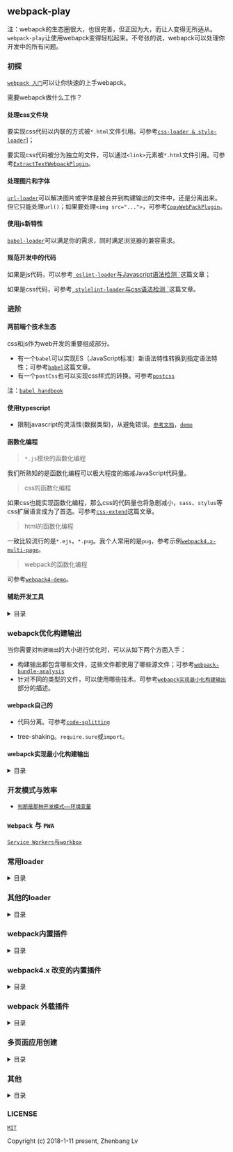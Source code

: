 ## webpack-play

注：webapck的生态圈很大，也很完善，但正因为大，而让人变得无所适从。`webpack-play`让使用webapck变得轻松起来。不夸张的说，webapck可以处理你开发中的所有问题。


### 初探

[` webpack 入门 `](https://github.com/lvzhenbang/webpack-play/blob/master/doc/first/index.md)可以让你快速的上手webapck。

需要webapck做什么工作？

#### 处理css文件块

要实现css代码以内联的方式被`*.html`文件引用。可参考[` css-loader & style-loader `](https://github.com/lvzhenbang/webpack-play/tree/master/doc/first/css-style-loader.md)]；

要实现css代码被分为独立的文件，可以通过`<link>`元素被`*.html`文件引用。可参考[` ExtractTextWebpackPlugin `](https://github.com/lvzhenbang/webpack-play/tree/master/doc/first/extract-text-webpack-plugin.md)。

#### 处理图片和字体

[` url-loader `](https://github.com/lvzhenbang/webpack-play/tree/master/doc/first/css-style-loader.md)可以解决图片或字体是被合并到构建输出的文件中，还是分离出来。但它只能处理`url()`；如果要处理`<img src="...">`，可参考[` CopyWebPackPlugin `](https://github.com/lvzhenbang/webpack-play/tree/master/doc/first/copy-webpack-plugin.md)。

#### 使用js新特性

[` babel-loader `](https://github.com/lvzhenbang/webpack-play/tree/master/doc/first/babel-loader.md)可以满足你的需求，同时满足浏览器的兼容需求。

#### 规范开发中的代码

如果是js代码，可以参考[` eslint-loader`与Javascript语法检测 `](https://github.com/lvzhenbang/webpack-play/tree/master/doc/first/eslint-loader.md)这篇文章；

如果是css代码，可参考[` stylelint-loader`与css语法检测 `](https://github.com/lvzhenbang/webpack-play/tree/master/doc/first/stylelint-loader.md)这篇文章。


### 进阶

#### 两前端个技术生态

css和js作为web开发的重要组成部分。

* 有一个`babel`可以实现ES（JavaScript标准）新语法特性转换到指定语法特性；可参考[` babel `](https://github.com/lvzhenbang/webpack-play/tree/master/doc/two/babel.md)这篇文章。
* 有一个`postCss`也可以实现css样式的转换。可参考[` postcss `](https://github.com/lvzhenbang/webpack-play/tree/master/doc/two/postcss.md)


注：[` babel handbook `](https://github.com/jamiebuilds/babel-handbook)

#### 使用typescript

* 限制javascript的灵活性(数据类型)，从避免错误。[` 参考文档 `](https://basarat.gitbooks.io/typescript/content/docs/getting-started.html)，[` demo `](https://github.com/lvzhenbang/webpack-play/tree/master/demo/example-19)

#### 函数化编程

> `*.js`模块的函数化编程

我们所熟知的是函数化编程可以极大程度的缩减JavaScript代码量。

> css的函数化编程

如果css也能实现函数化编程，那么css的代码量也将急剧减小，`sass`、`stylus`等css扩展语言成为了首选。可参考[` css-extend `](https://github.com/lvzhenbang/webpack-play/tree/master/doc/first/css-extend.md)这篇文章。

> html的函数化编程

一致比较流行的是`*.ejs`，`*.pug`。我个人常用的是`pug`，参考示例[` webpack4.x-multi-page `](https://github.com/lvzhenbang/webpack4.x-multi-page)。

> webpack的函数化编程

可参考[` webpack4-demo `](https://github.com/survivejs-demos/webpack-demo)。


#### 辅助开发工具

<details>
<summary>目录</summary>

* [` HtmlWebapckPlugin `](https://github.com/lvzhenbang/webpack-play/tree/master/doc/first/htmlwebpackplugin.md) // 用webpack生成HTML文件
* [` WebpackDevServer `](https://github.com/lvzhenbang/webpack-play/tree/master/doc/first/webpack-dev-server.md) // 用webpack开发时启动浏览器
* [` nodemon `](https://github.com/lvzhenbang/webpack-play/tree/master/doc/first/nodemon.md) // 用监视webpack.config.js的改变

</details>

### webapck优化构建输出

当你需要对`构建输出`的大小进行优化时，可以从如下两个方面入手：

* 构建输出都包含哪些文件，这些文件都使用了哪些源文件；可参考[` webpack-bundle-analysis `](https://github.com/lvzhenbang/webpack-learning/tree/master/doc/two/webpack-bundle-analysis.md)
* 针对不同的类型的文件，可以使用哪些技术。可参考[` webapck实现最小化构建输出 `](https://github.com/lvzhenbang/webpack-play#webapck%E5%AE%9E%E7%8E%B0%E6%9C%80%E5%B0%8F%E5%8C%96%E6%9E%84%E5%BB%BA%E8%BE%93%E5%87%BA)部分的描述。

#### webpack自己的

* 代码分离。可参考[` code-splitting `](https://github.com/lvzhenbang/webpack-learning/tree/master/doc/two/code-splitting.md)

* tree-shaking。`require.sure`或`import`。

#### webapck实现最小化构建输出

<details>
<summary>目录</summary>

* 提取构建输出文件的公共代码；webpack4.x之前版本可参考[` CommonsChunkPlugin `](https://github.com/lvzhenbang/webpack-play/tree/master/doc/first/commonschunkplugin.md)篇文章，webpack4.x可参考[` SplitChunkPlugin `](https://github.com/lvzhenbang/webpack-play/tree/master/doc/first/splitchunkplugin.md)这篇文章
* 可以从压缩`构建输出文件`（主要指css，js）。webpack4.x之前版本，webapck4.x可参考[` webapck4.x 压缩构建输出 `](https://github.com/lvzhenbang/webpack-learning/tree/master/doc/two/compress.md)这篇文章；
* 优化图片大小。可参考[` 构建多页面应用——静态资源 `](https://github.com/lvzhenbang/webpack-play/tree/master/doc/other/multi-page-assets.md)这篇文章；
* 如果开发的应用支持网络环境，可以使用CDN。可参考[` 引入第三方库 `](https://github.com/lvzhenbang/webpack-play/tree/master/doc/first/third-party.md)这篇文章；
* 移除第三方库中未使用的js代码块。 可参考[` babel-plguin-lodash & LodashWebpackPlugin `](https://github.com/lvzhenbang/webpack-play/tree/master/doc/first/lodash-webpack-plugin.md)这篇文章；
* 移除项目未使用的css代码块。可参考[` webapck4.x 移除构建输出的`*.css`文件中，未使用的css选择器 `](https://github.com/lvzhenbang/webpack-learning/tree/master/doc/two/purify-css.md)这篇文章。

</details>

### 开发模式与效率

* [` 判断是那种开发模式——环境变量 `](https://github.com/lvzhenbang/webpack-learning/tree/master/doc/two/enviroment.md)

### `Webpack` 与 `PWA`

[` Service Workers `与` workbox `](https://github.com/lvzhenbang/webpack-learning/tree/master/doc/two/workbox.md)

### 常用loader

<details>
<summary>目录</summary>

* [` css-loader & style-loader `](https://github.com/lvzhenbang/webpack-play/tree/master/doc/first/css-style-loader.md)
* [` url-loader `](https://github.com/lvzhenbang/webpack-play/tree/master/doc/first/css-style-loader.md)
* [` file-loader `](https://github.com/lvzhenbang/webpack-play/tree/master/doc/first/file-loader.md)
* [` css扩展语言loader，如：sass, less, stylus等 `](https://github.com/lvzhenbang/webpack-play/tree/master/doc/first/css-extend.md)
* [` babel-loader `](https://github.com/lvzhenbang/webpack-play/tree/master/doc/first/babel-loader.md)
* [` postcss-loader `](https://github.com/lvzhenbang/webpack-play/tree/master/doc/first/postcss-loader.md)

</details>

### 其他的loader

<details>
<summary>目录</summary>

* [` eslint-loader `](https://github.com/lvzhenbang/webpack-play/tree/master/doc/first/eslint-loader.md)
* [` stylelint-loader `](https://github.com/lvzhenbang/webpack-play/tree/master/doc/first/stylelint-loader.md)
* [` postcss `](https://github.com/lvzhenbang/webpack-play/tree/master/doc/first/postcss.md)

</details>

### webpack内置插件

<details>
<summary>目录</summary>

* [` CommonsChunkPlugin `](https://github.com/lvzhenbang/webpack-play/tree/master/doc/first/commonschunkplugin.md) // 提取文件块中的共用代码
* [` UglifyjsPlugin `](https://github.com/lvzhenbang/webpack-play/tree/master/doc/first/uglifyjsplugin.md) // 压缩编译后的模块
* [` DllPlugin `](https://github.com/lvzhenbang/webpack-play/tree/master/doc/first/dllplugin&dllreferenceplugin.md) // 减少打包构建的时间
* [` ProvidePlugin `](https://github.com/lvzhenbang/webpack-play/tree/master/doc/first/provide-plugin.md) // 可以省去`import`或`require`来引用第三方库。如jquery，loadsh。
* [` DefinePlugin `](https://github.com/lvzhenbang/webpack-play/tree/master/doc/first/define-plugin.md) // 定义一个全局常量，可以用来区分开发模式和生产模式。
* [` HotModuleRepalcementPlugin `](https://github.com/lvzhenbang/webpack-play/tree/master/doc/first/hmrplugin.md) // 启用热交换

</details>

### webpack4.x 改变的内置插件

<details>
<summary>目录</summary>

* [` SplitChunkPlugin `](https://github.com/lvzhenbang/webpack-play/tree/master/doc/first/splitchunkplugin.md) // 提取各模块间的共用代码，它替代了`CommonsChunkPlugin`插件
* webpack4.x移除了`UglifyJsplugin`，而引入了`MinChunkSizePlugin`插件；

</details>

### webpack 外载插件

<details>
<summary>目录</summary>

* [` CopyWebPackPlugin `](https://github.com/lvzhenbang/webpack-play/tree/master/doc/first/copy-webpack-plugin.md) // 拷贝静态文件到构建输出的 `dist/` 目录中
* [` clean-wepack-plugin `](https://github.com/johnagan/clean-webpack-plugin) // 当第二次执行编译输出时，若输出文件名中未带hash，默认会覆盖输出文件；反之则会生成新的文件。而是用` clean-webpack-plugin `则会删除上一次输出的文件，保留最新的webpack输出文件
* [` HtmlWebapckPlugin `](https://github.com/lvzhenbang/webpack-play/tree/master/doc/first/htmlwebpackplugin.md) // 用webpack生成HTML文件
* [` ExtractTextWebpackPlugin `](https://github.com/lvzhenbang/webpack-play/tree/master/doc/first/extract-text-webpack-plugin.md) // 从打包生成的js文件分理处css到单独的文件。webpack4.x之前支持
* [` MiniCssExtractPlugin `](https://github.com/lvzhenbang/webpack-play/tree/master/doc/first/minicssextractplugin.md) // 从打包生成的js文件分理处css到单独的文件。webpack4.x开始支持
* [` webpackMerge `](https://github.com/lvzhenbang/webpack-play/tree/master/doc/first/webpack-merge.md) // 合并配置项
* [` babel-plguin-lodash & LodashWebpackPlugin `](https://github.com/lvzhenbang/webpack-play/tree/master/doc/first/lodash-webpack-plugin.md)

</details>


### 多页面应用创建

<details>
<summary>目录</summary>

* [` 构建多页面应用 `](https://github.com/lvzhenbang/webpack-play/tree/master/doc/other/multi-page.md)
* [` 构建多页面应用——单个页面的处理 `](https://github.com/lvzhenbang/webpack-play/tree/master/doc/other/multi-page-single-page.md)
* [` 构建多页面应用——模板 `](https://github.com/lvzhenbang/webpack-play/tree/master/doc/other/multi-page-template.md)
* [` 构建多页面应用——静态资源 `](https://github.com/lvzhenbang/webpack-play/tree/master/doc/other/multi-page-assets.md)
* [` 构建多页面应用——优化（一） `](https://github.com/lvzhenbang/webpack-play/tree/master/doc/other/multi-page-function.md)
* [` 构建多页面应用——hash `](https://github.com/lvzhenbang/webpack-play/tree/master/doc/other/multi-page-hash.md)
* [` 构建多页面应用——优化（二） `](https://github.com/lvzhenbang/webpack-play/tree/master/doc/other/multi-page-mockdata.md)

</details>


### 其他

<details>
<summary>目录</summary>

* [` webpack4.x变化 `](https://github.com/lvzhenbang/webpack-play/tree/master/doc/other/webpack4.md)
* [` webpack4.x变化 二 `](https://github.com/lvzhenbang/webpack-play/tree/master/doc/other/webpack4-2.md)
* [` webapck常见使用问题 `](https://github.com/lvzhenbang/webpack-play/tree/master/doc/other/issue.md)

</details>


### LICENSE

[` MIT `](https://opensource.org/licenses/MIT)

Copyright (c) 2018-1-11 present, Zhenbang Lv
